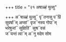 +++
title = "२१ अषाळ्हं युत्सु"

+++
अ᳓षाळ्हं युत्सु᳓ पृ᳓तनासु प᳓प्रिं  
सुवर्षा᳓म् अप्सां᳓ वृज᳓नस्य गोपा᳓म्  
भरेषुजां᳓ सुक्षितिं᳓ सुश्र᳓वसं  
ज᳓यन्तं त्वा᳓म् अ᳓नु मदेम सोम